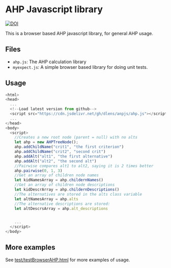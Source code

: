 # AHP Javascript library
[![DOI](https://zenodo.org/badge/211153972.svg)](https://zenodo.org/badge/latestdoi/211153972)

This is a browser based AHP javascript library, for general AHP usage.

## Files
* `ahp.js`: The AHP calculation library
* `myexpect.js`: A simple browser based library for doing unit tests.

## Usage
```javascript
<html>
<head>
  ...
  <!--Load latest version from github-->
  <script src="https://cdn.jsdelivr.net/gh/dlens/anpjs/ahp.js"></script>
  ...
</head>
<body>
  <script>
    //Creates a new root node (parent = null) with no alts
    let ahp = new AHPTreeNode();
    ahp.addChildName("crit1", "the first criterion")
    ahp.addChildName("crit2", "second crit")
    ahp.addAlt("alt1", "the first alternative")
    ahp.addAlt("alt2", "the second alt")
    //Pairwise compares alt1 to alt2, saying it is 2 times better
    ahp.pairwise(0, 1, 3)
    //Get an array of children node names
    let kidNamesArray = ahp.childernNames()
    //Get an array of children node descriptions
    let kidDescrArray = ahp.childernDescriptions()
    //The alternatives are stored in the alts class variable
    let altNamesArray = ahp.alts
    //The alternative descriptions are stored:
    let altDescrsArray = ahp.alt_descriptions


    ...
  </script>
</body>

```

## More examples
See [test/testBrowserAHP.html](test/testBrowserAHP.html) for more examples of usage.

